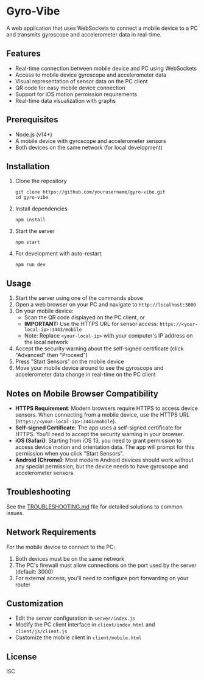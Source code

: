# Gyro-Vibe

A web application that uses WebSockets to connect a mobile device to a PC and transmits gyroscope and accelerometer data in real-time.

## Features

- Real-time connection between mobile device and PC using WebSockets
- Access to mobile device gyroscope and accelerometer data
- Visual representation of sensor data on the PC client
- QR code for easy mobile device connection
- Support for iOS motion permission requirements
- Real-time data visualization with graphs

## Prerequisites

- Node.js (v14+)
- A mobile device with gyroscope and accelerometer sensors
- Both devices on the same network (for local development)

## Installation

1. Clone the repository
   ```
   git clone https://github.com/yourusername/gyro-vibe.git
   cd gyro-vibe
   ```

2. Install dependencies
   ```
   npm install
   ```

3. Start the server
   ```
   npm start
   ```

4. For development with auto-restart:
   ```
   npm run dev
   ```

## Usage

1. Start the server using one of the commands above
2. Open a web browser on your PC and navigate to `http://localhost:3000`
3. On your mobile device:
   - Scan the QR code displayed on the PC client, or
   - **IMPORTANT:** Use the HTTPS URL for sensor access: `https://<your-local-ip>:3443/mobile`
   - Note: Replace `<your-local-ip>` with your computer's IP address on the local network
4. Accept the security warning about the self-signed certificate (click "Advanced" then "Proceed")
5. Press "Start Sensors" on the mobile device
6. Move your mobile device around to see the gyroscope and accelerometer data change in real-time on the PC client

## Notes on Mobile Browser Compatibility

- **HTTPS Requirement**: Modern browsers require HTTPS to access device sensors. When connecting from a mobile device, use the HTTPS URL (`https://<your-local-ip>:3443/mobile`).
- **Self-signed Certificate**: The app uses a self-signed certificate for HTTPS. You'll need to accept the security warning in your browser.
- **iOS (Safari)**: Starting from iOS 13, you need to grant permission to access device motion and orientation data. The app will prompt for this permission when you click "Start Sensors".
- **Android (Chrome)**: Most modern Android devices should work without any special permission, but the device needs to have gyroscope and accelerometer sensors.

## Troubleshooting

See the [TROUBLESHOOTING.md](TROUBLESHOOTING.md) file for detailed solutions to common issues.

## Network Requirements

For the mobile device to connect to the PC:
1. Both devices must be on the same network
2. The PC's firewall must allow connections on the port used by the server (default: 3000)
3. For external access, you'll need to configure port forwarding on your router

## Customization

- Edit the server configuration in `server/index.js`
- Modify the PC client interface in `client/index.html` and `client/js/client.js`
- Customize the mobile client in `client/mobile.html`

## License

ISC
